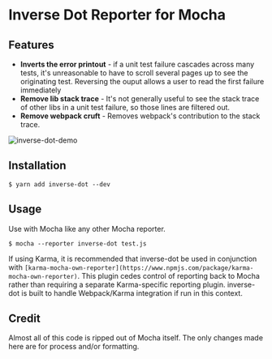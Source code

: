 # Inverse Dot Reporter for Mocha

## Features
- **Inverts the error printout** - if a unit test failure cascades across many
tests, it's unreasonable to have to scroll several pages up to see the originating
test. Reversing the ouput allows a user to read the first failure immediately
- **Remove lib stack trace** - It's not generally useful to see the stack trace
of other libs in a unit test failure, so those lines are filtered out.
- **Remove webpack cruft** - Removes webpack's contribution to the stack trace.

![inverse-dot-demo](https://user-images.githubusercontent.com/204734/27875667-53567a34-6171-11e7-8fb4-a04cf95462ca.png)

## Installation

```
$ yarn add inverse-dot --dev
```

## Usage

Use with Mocha like any other Mocha reporter.

```
$ mocha --reporter inverse-dot test.js
```

If using Karma, it is recommended that inverse-dot be used in conjunction with
`[karma-mocha-own-reporter](https://www.npmjs.com/package/karma-mocha-own-reporter)`.
This plugin cedes control of reporting back to Mocha rather than requiring a
separate Karma-specific reporting plugin. inverse-dot is built to handle Webpack/Karma
integration if run in this context.

## Credit

Almost all of this code is ripped out of Mocha itself. The only changes made here
are for process and/or formatting.
